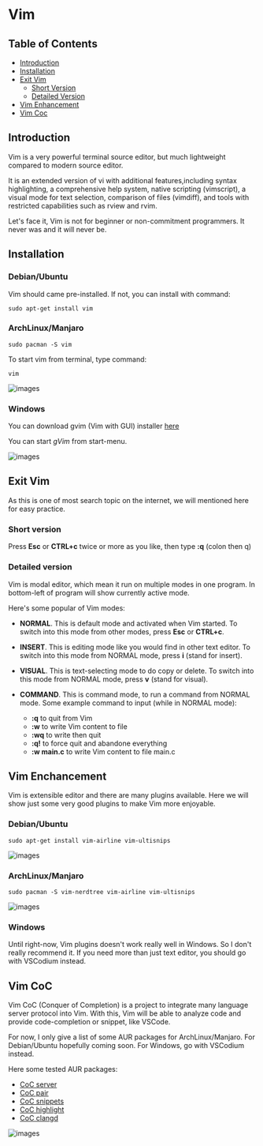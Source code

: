 # Vim

## Table of Contents
- [Introduction](https://github.com/mekatronik-achmadi/md_tutorial/blob/master/electronic/tutorials/vim.md#introduction)
- [Installation](https://github.com/mekatronik-achmadi/md_tutorial/blob/master/electronic/tutorials/vim.md#installation)
- [Exit Vim](https://github.com/mekatronik-achmadi/md_tutorial/blob/master/electronic/tutorials/vim.md#exit-vim)
	- [Short Version](https://github.com/mekatronik-achmadi/md_tutorial/blob/master/electronic/tutorials/vim.md#short-version)
	- [Detailed Version](https://github.com/mekatronik-achmadi/md_tutorial/blob/master/electronic/tutorials/vim.md#detailed-version)
- [Vim Enhancement](https://github.com/mekatronik-achmadi/md_tutorial/blob/master/electronic/tutorials/vim.md#vim-enchancement)
- [Vim Coc](https://github.com/mekatronik-achmadi/md_tutorial/blob/master/electronic/tutorials/vim.md#vim-coc)

## Introduction

Vim is a very powerful terminal source editor, but much lightweight compared to modern source editor.

It is an extended version of vi with additional features,including syntax highlighting,
a comprehensive help system, native scripting (vimscript),
a visual mode for text selection, comparison of files (vimdiff),
and tools with restricted capabilities such as rview and rvim.

Let's face it, Vim is not for beginner or non-commitment programmers.
It never was and it will never be.

## Installation

### Debian/Ubuntu

Vim should came pre-installed.
If not, you can install with command:

```
sudo apt-get install vim
```

### ArchLinux/Manjaro

```
sudo pacman -S vim
```

To start vim from terminal, type command:

```
vim
```

![images](images/vimubuntu.png)

### Windows

You can download gvim (Vim with GUI) installer [here](https://github.com/vim/vim-win32-installer/releases/download/v8.2.2576/gvim_8.2.2576_x64.exe)

You can start _gVim_ from start-menu.

![images](images/gvim.JPG)

## Exit Vim

As this is one of most search topic on the internet, we will mentioned here for easy practice.

### Short version

Press **Esc** or **CTRL+c** twice or more as you like, then type **:q** (colon then q)

### Detailed version

Vim is modal editor, which mean it run on multiple modes in one program.
In bottom-left of program will show currently active mode.

Here's some popular of Vim modes:
- **NORMAL**. This is default mode and activated when Vim started.
To switch into this mode from other modes, press **Esc** or **CTRL+c**.

- **INSERT**. This is editing mode like you would find in other text editor.
To switch into this mode from NORMAL mode, press **i** (stand for insert).

- **VISUAL**. This is text-selecting mode to do copy or delete.
To switch into this mode from NORMAL mode, press **v** (stand for visual).

- **COMMAND**. This is command mode, to run a command from NORMAL mode.
Some example command to input (while in NORMAL mode):
	- **:q** to quit from Vim
	- **:w** to write Vim content to file
	- **:wq** to write then quit
	- **:q!** to force quit and abandone everything
	- **:w main.c** to write Vim content to file main.c

## Vim Enchancement

Vim is extensible editor and there are many plugins available.
Here we will show just some very good plugins to make Vim more enjoyable.

### Debian/Ubuntu

```
sudo apt-get install vim-airline vim-ultisnips
```

![images](images/vimmore.png)

### ArchLinux/Manjaro

```
sudo pacman -S vim-nerdtree vim-airline vim-ultisnips
```

![images](images/vimarch.png)

### Windows

Until right-now, Vim plugins doesn't work really well in Windows.
So I don't really recommend it.
If you need more than just text editor, you should go with VSCodium instead.

## Vim CoC

Vim CoC (Conquer of Completion) is a project to integrate many language server protocol into Vim.
With this, Vim will be able to analyze code and provide code-completion or snippet, like VSCode.

For now, I only give a list of some AUR packages for ArchLinux/Manjaro.
For Debian/Ubuntu hopefully coming soon.
For Windows, go with VSCodium instead.

Here some tested AUR packages:
- [CoC server](https://aur.archlinux.org/packages/vim-coc-git/)
- [CoC pair](https://aur.archlinux.org/packages/vim-coc-pairs-git/)
- [CoC snippets](https://aur.archlinux.org/packages/vim-coc-snippets-git/)
- [CoC highlight](https://aur.archlinux.org/packages/vim-coc-highlight-git/)
- [CoC clangd](https://aur.archlinux.org/packages/vim-coc-clangd-git/)

![images](images/vimcoc.png)

